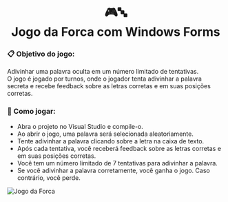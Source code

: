 <h1 align="center">🎮🔤<br>
Jogo da Forca com Windows Forms</h1>

### 📋 Objetivo do jogo:
Adivinhar uma palavra oculta em um número limitado de tentativas. <br>
O jogo é jogado por turnos, onde o jogador tenta adivinhar a palavra secreta e recebe feedback sobre as letras corretas e em suas posições corretas.

### 🚀 Como jogar:
- Abra o projeto no Visual Studio e compile-o.
- Ao abrir o jogo, uma palavra será selecionada aleatoriamente.
- Tente adivinhar a palavra clicando sobre a letra na caixa de texto.
- Após cada tentativa, você receberá feedback sobre as letras corretas e em suas posições corretas.
- Você tem um número limitado de 7 tentativas para adivinhar a palavra.
- Se você adivinhar a palavra corretamente, você ganha o jogo. Caso contrário, você perde.

![Jogo da Forca](https://github.com/taizemoreira/Jogo-Da-Forca-WindowsForm/tree/master/JogoDaForcaForm/Resources/img_jogo.png)

